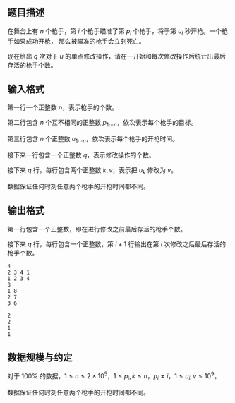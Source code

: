 ## 题目描述

在舞台上有 $n$ 个枪手，第 $i$ 个枪手瞄准了第 $p_i$ 个枪手，将于第 $u_i$ 秒开枪。一个枪手如果成功开枪， 那么被瞄准的枪手会立刻死亡。

现在给出 $q$ 次对于 $u$ 的单点修改操作，请在一开始和每次修改操作后统计出最后存活的枪手个数。

## 输入格式

第一行一个正整数 $n$，表示枪手的个数。 

第二行包含 $n$ 个互不相同的正整数 $p_{1\cdots n}$，依次表示每个枪手的目标。

第三行包含 $n$ 个正整数 $u_{1\cdots n}$，依次表示每个枪手的开枪时间。

接下来一行包含一个正整数 $q$，表示修改操作的个数。

接下来 $q$ 行，每行包含两个正整数 $k,v$，表示把 $u_k$ 修改为 $v$。

数据保证任何时刻任意两个枪手的开枪时间都不同。

## 输出格式

第一行包含一个正整数，即在进行修改之前最后存活的枪手个数。

接下来 $q$ 行，每行包含一个正整数，第 $i+1$ 行输出在第 $i$ 次修改之后最后存活的枪手个数。

```input1
4
2 3 4 1
1 2 3 4
3
1 8
2 7
3 6
```

```output1
2
2
1
1
```

## 数据规模与约定

对于 $100\%$ 的数据，$1\leq n\leq 2\times 10^5$，$1\leq p_i,k\leq n$，$p_i\not =i$，$1\leq u_i,v\leq 10^9$。

数据保证任何时刻任意两个枪手的开枪时间都不同。